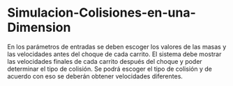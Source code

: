 # Simulacion-Colisiones-en-una-Dimension
En los parámetros de entradas se deben escoger los valores de las masas y las velocidades antes del choque de cada carrito. El sistema debe mostrar las velocidades finales de cada carrito después del choque y poder determinar el tipo de colisión. Se podrá escoger el tipo de colisión y de acuerdo con eso se deberán obtener velocidades diferentes.
